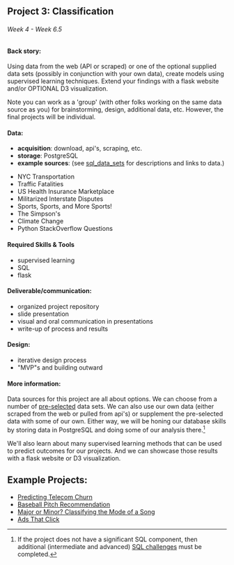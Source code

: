## Project 3: Classification
###### Week 4 - Week 6.5

#### Back story:

Using data from the web (API or scraped) or one of the optional supplied data sets (possibly in conjunction with your own data), create models using supervised learning techniques. Extend your findings with a flask website and/or OPTIONAL D3 visualization.

Note you can work as a 'group' (with other folks working on the same data source as you) for 
brainstorming, design, additional data, etc. However, the final projects will be individual.


#### Data:

 * **acquisition**: download, api's, scraping, etc.
 * **storage**: PostgreSQL
 * **example sources**:  (see [sql_data_sets](sql_data_sets.md) for descriptions and links to data.)
  - NYC Transportation
  - Traffic Fatalities
  - US Health Insurance Marketplace
  - Militarized Interstate Disputes
  - Sports, Sports, and More Sports!
  - The Simpson's
  - Climate Change
  - Python StackOverflow Questions 


#### Required Skills & Tools

* supervised learning
* SQL
* flask

#### Deliverable/communication:

  * organized project repository
  * slide presentation
  * visual and oral communication in presentations
  * write-up of process and results

#### Design:

   * iterative design process
   * "MVP"s and building outward

#### More information:

Data sources for this project are all about options. We can choose from a number of [pre-selected](sql_data_sets.md) data sets. We can also use our own data (either scraped from the web or pulled from api's) or supplement the pre-selected data with some of our own. Either way, we will be honing our database skills by storing data in PostgreSQL and doing some of our analysis there.[^1]

[^1]: If the project does not have a significant SQL component, then additional (intermediate and advanced) [SQL challenges](../../challenges/challenges_questions/09-sql) must be completed.

We'll also learn about many supervised learning methods that can be used to predict outcomes for our projects. And we can showcase those results with a flask website or D3 visualization.

## Example Projects:
- [Predicting Telecom Churn](https://towardsdatascience.com/cutting-the-cord-predicting-customer-churn-for-a-telecom-company-268e65f177a5)
- [Baseball Pitch Recommendation](https://medium.com/@vszuflita/pitch-recommendation-a-look-into-the-data-science-process-ab15f45c8687)
- [Major or Minor? Classifying the Mode of a Song](https://www.linkedin.com/pulse/major-minor-classifying-mode-song-alex-smith/)
- [Ads That Click](https://www.linkedin.com/pulse/ads-click-maragatham-k-n/)

